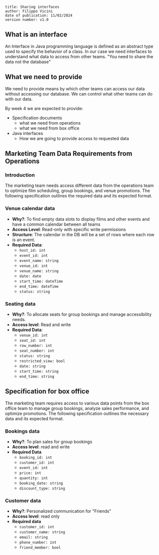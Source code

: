 ```
title: Sharing interfaces
author: Filippo Vicini
date of publication: 11/02/2024
version number: v1.0
```

## What is an interface
An Interface in Java programming language is defined as an abstract type used to specify the behavior of a class.
In our case we need interfaces to understand what data to access from other teams.
"You need to share the data not the database"

## What we need to provide
We need to provide means by which other teams can access our data without accessing our database. We can control what other teams can
do with our data.

By week 4 we are expected to provide:
- Specification documents
    - what we need from operations
    - what we need from box office
- Java interfaces
    - How we are going to provide access to requested data



## Marketing Team Data Requirements from Operations
### Introduction
The marketing team needs access different data from the operations team to optimize film scheduling, group bookings, and venue promotions. The following specification outlines the required data and its expected format.

### Venue calendar data
- **Why?**: To find empty data slots to display films and other events and have a common calendar between all teams
- **Access Level**: Read-only with specific write permissions
- **Structure**: The calendar in the DB will be a set of rows where each row is an event.
- **Required Data**:
    - `host_id: int`
    - `event_id: int`
    - `event_name: string`
    - `venue_id: int`
    - `venue_name: string`
    - `date: date`
    - `start_time: dateTime`
    - `end_time: dateTime`
    - `status: string`

### Seating data
- **Why?**:  To allocate seats for group bookings and manage accessibility needs.
- **Access level**: Read and write
- **Required Data**:
    - `venue_id: int`
    - `seat_id: int`
    - `row_number: int`
    - `seat_number: int`
    - `status: string`
    - `restricted_view: bool`
    - `date: string`
    - `start_time: string`
    - `end_time: string`



## Specification for box office
The marketing team requires access to various data points from the box office team to manage group bookings, analyze sales performance, and optimize promotions. The following specification outlines the necessary data and its expected format.

### Bookings data
- **Why?**: To plan sales for group bookings
- **Access level**: read and write
- **Required Data**
    - `booking_id: int`
    - `customer_id: int`
    - `event_id: int`
    - `price: int`
    - `quantity: int`
    - `booking_date: string`
    - `discount_type: string`

### Customer data
- **Why?**: Personalized communication for "Friends"
- **Access level**: read only
- **Required data**
    - `customer_id: int`
    - `customer_name: string`
    - `email: string`
    - `phone_number: int`
    - `friend_member: bool`
